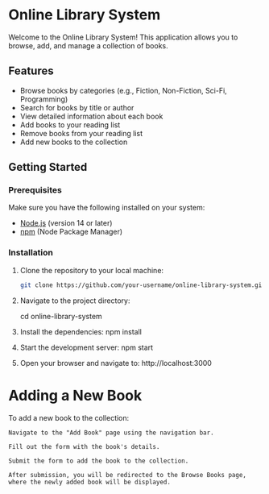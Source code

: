 # Online Library System

Welcome to the Online Library System! This application allows you to browse, add, and manage a collection of books.

## Features

- Browse books by categories (e.g., Fiction, Non-Fiction, Sci-Fi, Programming)
- Search for books by title or author
- View detailed information about each book
- Add books to your reading list
- Remove books from your reading list
- Add new books to the collection

## Getting Started

### Prerequisites

Make sure you have the following installed on your system:

- [Node.js](https://nodejs.org/) (version 14 or later)
- [npm](https://www.npmjs.com/) (Node Package Manager)

### Installation

1. Clone the repository to your local machine:

   ```bash
   git clone https://github.com/your-username/online-library-system.git

2. Navigate to the project directory:

    cd online-library-system

3. Install the dependencies:
    npm install

4. Start the development server:
    npm start

5. Open your browser and navigate to:
    http://localhost:3000
    
# Adding a New Book

To add a new book to the collection:

    Navigate to the "Add Book" page using the navigation bar.

    Fill out the form with the book's details.

    Submit the form to add the book to the collection.

    After submission, you will be redirected to the Browse Books page, where the newly added book will be displayed.

